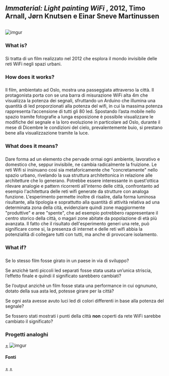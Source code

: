 ## _Immaterial: Light painting WiFi_ , 2012, Timo Arnall, Jørn Knutsen e Einar Sneve Martinussen <h2>
![imgur](https://i.imgur.com/bX3OVDI.jpg)  
  
### __What is?__ <h3>

Si tratta di un film realizzato nel 2012 che esplora il mondo invisibile delle reti WiFi negli spazi urbani.

### __How does it works?__ <h3>

Il film, ambientato ad Oslo, mostra una passeggiata attraverso la città. Il protagonista porta con se una barra di misurazione WiFi alta 4m che visualizza la potenza dei segnali, sfruttando un Arduino che illumina una quantità di led proporzionati alla potenza del wifi, in cui la massima potenza rappresenta l’accensione di tutti gli 80 led. Spostando l’asta mobile nello spazio tramite fotografie a lunga esposizione è possibile visualizzare le modifiche del segnale e la loro evoluzione in particolare ad Oslo, durante il mese di Dicembre le condizioni del cielo, prevalentemente buio, si prestano bene alla visualizzazione tramite la luce.



### __What does it means?__ <h3>

Dare forma ad un elemento che pervade ormai ogni ambiente, lavorativo e domestico che, seppur invisibile, ne cambia radicalmente la fruizione. Le reti Wifi si insinuano così sia metaforicamente che "concretamente" nello spazio urbano, rivelando la sua struttura architettonica in relazione alle architetture che lo generano. Potrebbe essere interessante in quest'ottica rilevare analogie e pattern ricorrenti all'interno delle città, confrontanto ad esempio l'achitettura delle reti wifi generate da strutture con analoga funzione. L'esperimento permette inoltre di risalire, dalla forma luminosa risultante, alla tipologia e soprattutto alla quantità di attività relativa ad una determinata zona della cità, evidenziare quindi zone maggiormente "produttive" e aree "spente", che ad esempio potrebbero rappresentare il centro storico della città, o magari zone abitate da popolazione di età più avanzata.
Il fatto che il risultato dell'esperimento generi una rete, può significare come si, la presenza di internet e delle reti wifi abbia la potenzialità di collegare tutti con tutti, ma anche di provocare isolamento. 


### __What if?__ <h3>

Se lo stesso film fosse girato in un paese in via di sviluppo?

Se anzichè tanti piccoli led separati fosse stata usata un’unica striscia, l’effetto finale e quindi il significato sarebbero cambiati?

Se l’output anzichè un film fosse stata una performance in cui ognununo, dotato della sua asta led, potesse girare per la città?

Se ogni asta avesse avuto luci led di colori differenti in base alla potenza del segnale?

Se fossero stati mostrati i punti della città __non__ coperti da rete WiFi sarebbe cambiato il significato?

### Progetti analoghi
[+](https://philippschmitt.com/work/lightpainting)
![imgur](https://i.imgur.com/yzE1YNm.png)



#### __Fonti__ 
[+](http://yourban.no/2011/02/22/immaterials-light-painting-wifi/)
[+](https://www.designboom.com/design/immaterials-light-painting-wifi-by-timo-arnall-jorn-knutsen-einar-sneve-martinussen/)


